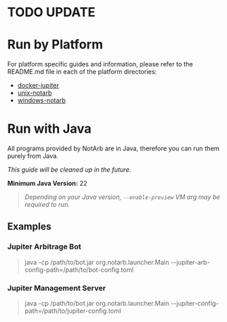 # TODO UPDATE

# Run by Platform
For platform specific guides and information, please refer to the README.md file in each of the platform directories:
- [docker-jupiter](https://github.com/NotArb/Jupiter/tree/main/releases/docker-jupiter)
- [unix-notarb](https://github.com/NotArb/Jupiter/tree/main/releases/unix-notarb)
- [windows-notarb](https://github.com/NotArb/Jupiter/tree/main/releases/windows-notarb)

# Run with Java
All programs provided by NotArb are in Java, therefore you can run them purely from Java.

_This guide will be cleaned up in the future._

**Minimum Java Version:** 22<br>
> _Depending on your Java version, `--enable-preview` VM arg may be required to run._

## Examples

### Jupiter Arbitrage Bot
> java -cp /path/to/bot.jar org.notarb.launcher.Main --jupiter-arb-config-path=/path/to/bot-config.toml

### Jupiter Management Server
> java -cp /path/to/bot.jar org.notarb.launcher.Main --jupiter-config-path=/path/to/jupiter-config.toml